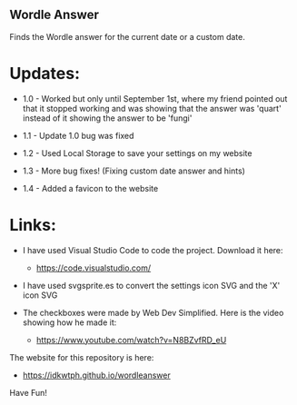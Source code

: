 ## Wordle Answer

Finds the Wordle answer for the current date or a custom date.

# Updates:

- 1.0 - Worked but only until September 1st, where my friend pointed out that it stopped working and was showing that the answer was 'quart' instead of it showing the answer to be 'fungi'

- 1.1 - Update 1.0 bug was fixed

- 1.2 - Used Local Storage to save your settings on my website

- 1.3 - More bug fixes! (Fixing custom date answer and hints)

- 1.4 - Added a favicon to the website

# Links:

- I have used Visual Studio Code to code the project. Download it here:
  - https://code.visualstudio.com/
  
- I have used svgsprite.es to convert the settings icon SVG and the 'X' icon SVG

- The checkboxes were made by Web Dev Simplified. Here is the video showing how he made it:
  - https://www.youtube.com/watch?v=N8BZvfRD_eU


The website for this repository is here:
  - https://idkwtph.github.io/wordleanswer
  
Have Fun!

